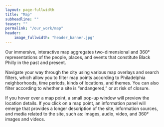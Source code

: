 ```yaml
---
layout: page-fullwidth
title: "Map"
subheadline: ""
teaser: ""
permalink: "/our_work/map"
header:
    image_fullwidth: "header_banner.jpg"
---
```

Our immersive, interactive map aggregates two-dimensional and 360° representations of the people, places, and events that constitute Black Philly in the past and present.

Navigate your way through the city using various map overlays and search filters, which allow you to filter map points according to Philadelphia neighborhoods, time periods, kinds of locations, and themes. You can also filter according to whether a site is “endangered,” or at risk of closure.

If you hover over a map point, a small pop-up window will preview the location details. If you click on a map point, an information panel will emerge that provides a longer description of the site, information sources, and media related to the site, such as: images, audio, video, and 360° images and videos.